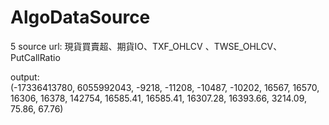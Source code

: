 # AlgoDataSource
5 source url: 現貨買賣超、期貨IO、TXF_OHLCV 、TWSE_OHLCV、PutCallRatio

output:<br>
(-17336413780, 6055992043, -9218, -11208, -10487, -10202, 16567, 16570, 16306, 16378, 142754, 16585.41, 16585.41, 16307.28, 16393.66, 3214.09, 75.86, 67.76)
